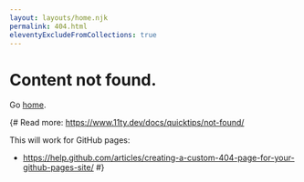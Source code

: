 ```yaml
---
layout: layouts/home.njk
permalink: 404.html
eleventyExcludeFromCollections: true
---
```

# Content not found.

Go <a href="/">home</a>.

{#
Read more: https://www.11ty.dev/docs/quicktips/not-found/

This will work for GitHub pages:

* https://help.github.com/articles/creating-a-custom-404-page-for-your-github-pages-site/
#}
